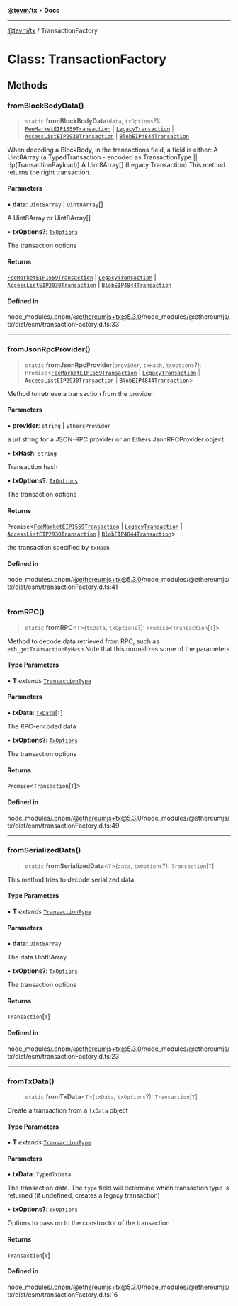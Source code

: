 [**@tevm/tx**](../README.md) • **Docs**

***

[@tevm/tx](../globals.md) / TransactionFactory

# Class: TransactionFactory

## Methods

### fromBlockBodyData()

> `static` **fromBlockBodyData**(`data`, `txOptions`?): [`FeeMarketEIP1559Transaction`](FeeMarketEIP1559Transaction.md) \| [`LegacyTransaction`](LegacyTransaction.md) \| [`AccessListEIP2930Transaction`](AccessListEIP2930Transaction.md) \| [`BlobEIP4844Transaction`](BlobEIP4844Transaction.md)

When decoding a BlockBody, in the transactions field, a field is either:
A Uint8Array (a TypedTransaction - encoded as TransactionType || rlp(TransactionPayload))
A Uint8Array[] (Legacy Transaction)
This method returns the right transaction.

#### Parameters

• **data**: `Uint8Array` \| `Uint8Array`[]

A Uint8Array or Uint8Array[]

• **txOptions?**: [`TxOptions`](../interfaces/TxOptions.md)

The transaction options

#### Returns

[`FeeMarketEIP1559Transaction`](FeeMarketEIP1559Transaction.md) \| [`LegacyTransaction`](LegacyTransaction.md) \| [`AccessListEIP2930Transaction`](AccessListEIP2930Transaction.md) \| [`BlobEIP4844Transaction`](BlobEIP4844Transaction.md)

#### Defined in

node\_modules/.pnpm/@ethereumjs+tx@5.3.0/node\_modules/@ethereumjs/tx/dist/esm/transactionFactory.d.ts:33

***

### fromJsonRpcProvider()

> `static` **fromJsonRpcProvider**(`provider`, `txHash`, `txOptions`?): `Promise`\<[`FeeMarketEIP1559Transaction`](FeeMarketEIP1559Transaction.md) \| [`LegacyTransaction`](LegacyTransaction.md) \| [`AccessListEIP2930Transaction`](AccessListEIP2930Transaction.md) \| [`BlobEIP4844Transaction`](BlobEIP4844Transaction.md)\>

Method to retrieve a transaction from the provider

#### Parameters

• **provider**: `string` \| `EthersProvider`

a url string for a JSON-RPC provider or an Ethers JsonRPCProvider object

• **txHash**: `string`

Transaction hash

• **txOptions?**: [`TxOptions`](../interfaces/TxOptions.md)

The transaction options

#### Returns

`Promise`\<[`FeeMarketEIP1559Transaction`](FeeMarketEIP1559Transaction.md) \| [`LegacyTransaction`](LegacyTransaction.md) \| [`AccessListEIP2930Transaction`](AccessListEIP2930Transaction.md) \| [`BlobEIP4844Transaction`](BlobEIP4844Transaction.md)\>

the transaction specified by `txHash`

#### Defined in

node\_modules/.pnpm/@ethereumjs+tx@5.3.0/node\_modules/@ethereumjs/tx/dist/esm/transactionFactory.d.ts:41

***

### fromRPC()

> `static` **fromRPC**\<`T`\>(`txData`, `txOptions`?): `Promise`\<`Transaction`\[`T`\]\>

Method to decode data retrieved from RPC, such as `eth_getTransactionByHash`
Note that this normalizes some of the parameters

#### Type Parameters

• **T** *extends* [`TransactionType`](../enumerations/TransactionType.md)

#### Parameters

• **txData**: [`TxData`](../interfaces/TxData.md)\[`T`\]

The RPC-encoded data

• **txOptions?**: [`TxOptions`](../interfaces/TxOptions.md)

The transaction options

#### Returns

`Promise`\<`Transaction`\[`T`\]\>

#### Defined in

node\_modules/.pnpm/@ethereumjs+tx@5.3.0/node\_modules/@ethereumjs/tx/dist/esm/transactionFactory.d.ts:49

***

### fromSerializedData()

> `static` **fromSerializedData**\<`T`\>(`data`, `txOptions`?): `Transaction`\[`T`\]

This method tries to decode serialized data.

#### Type Parameters

• **T** *extends* [`TransactionType`](../enumerations/TransactionType.md)

#### Parameters

• **data**: `Uint8Array`

The data Uint8Array

• **txOptions?**: [`TxOptions`](../interfaces/TxOptions.md)

The transaction options

#### Returns

`Transaction`\[`T`\]

#### Defined in

node\_modules/.pnpm/@ethereumjs+tx@5.3.0/node\_modules/@ethereumjs/tx/dist/esm/transactionFactory.d.ts:23

***

### fromTxData()

> `static` **fromTxData**\<`T`\>(`txData`, `txOptions`?): `Transaction`\[`T`\]

Create a transaction from a `txData` object

#### Type Parameters

• **T** *extends* [`TransactionType`](../enumerations/TransactionType.md)

#### Parameters

• **txData**: `TypedTxData`

The transaction data. The `type` field will determine which transaction type is returned (if undefined, creates a legacy transaction)

• **txOptions?**: [`TxOptions`](../interfaces/TxOptions.md)

Options to pass on to the constructor of the transaction

#### Returns

`Transaction`\[`T`\]

#### Defined in

node\_modules/.pnpm/@ethereumjs+tx@5.3.0/node\_modules/@ethereumjs/tx/dist/esm/transactionFactory.d.ts:16

